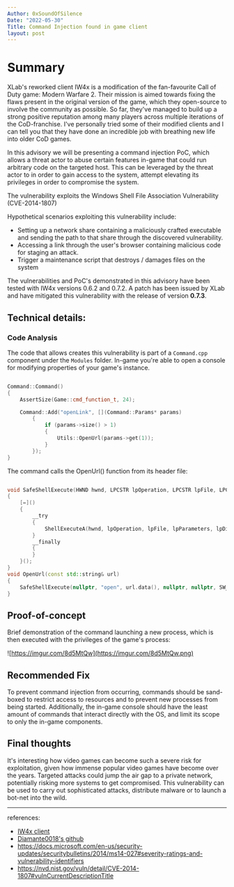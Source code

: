 ```yaml
---
Author: 0xSoundOfSilence
Date: "2022-05-30"
Title: Command Injection found in game client
layout: post
---
```

# Summary 

XLab's reworked client IW4x is a modification of the fan-favourite Call of Duty game: Modern Warfare 2. Their mission is aimed towards fixing the flaws present in the original version of the game, which they open-source to involve the community as possible. So far, they've managed to build up a strong positive reputation among many players across multiple iterations of the CoD-franchise. I've personally tried some of their modified clients and I can tell you that they have done an incredible job with breathing new life into older CoD games.  

In this advisory we will be presenting a command injection PoC, which allows a threat actor to abuse certain features in-game that could run arbitrary code on the targeted host. This can be leveraged by the threat actor to in order to gain access to the system, attempt elevating its privileges in order to compromise the system.

The vulnerability exploits the Windows Shell File Association Vulnerability (CVE-2014-1807)

Hypothetical scenarios exploiting this vulnerability include:

- Setting up a network share containing a maliciously crafted executable and sending the path to that share through the discovered vulnerability.
- Accessing a link through the user's browser containing malicious code for staging an attack.
- Trigger a maintenance script that destroys / damages files on the system

The vulnerabilities and PoC's demonstrated in this advisory have been tested with IW4x versions 0.6.2 and 0.7.2. A patch has been issued by XLab and have mitigated this vulnerability with the release of version **0.7.3**. 

## Technical details:

### Code Analysis

The code that allows creates this vulnerability is part of a `Command.cpp` component under the `Modules` folder. In-game you're able to open a console for modifying properties of your game's instance. 

```cpp

Command::Command()
{
    AssertSize(Game::cmd_function_t, 24);

    Command::Add("openLink", [](Command::Params* params)
        {
            if (params->size() > 1)
            {
                Utils::OpenUrl(params->get(1));
            }
        });
}

```

The command calls the OpenUrl() function from its header file:

```cpp

void SafeShellExecute(HWND hwnd, LPCSTR lpOperation, LPCSTR lpFile, LPCSTR lpParameters, LPCSTR lpDirectory, INT nShowCmd)
{
    [=]()
    {
        __try
        {
            ShellExecuteA(hwnd, lpOperation, lpFile, lpParameters, lpDirectory, nShowCmd);
        }
        __finally
        {
        }
    }();
}
void OpenUrl(const std::string& url)
{
    SafeShellExecute(nullptr, "open", url.data(), nullptr, nullptr, SW_SHOWNORMAL);
}

```

## Proof-of-concept

Brief demonstration of the command launching a new process, which is then executed with the privileges of the game's process:

![https://imgur.com/8d5MtQw](https://imgur.com/8d5MtQw.png)


## Recommended Fix

To prevent command injection from occurring, commands should be sand-boxed to restrict access to resources and to prevent new processes from being started. Additionally, the in-game console should have the least amount of commands that interact directly with the OS, and limit its scope to only the in-game components.



## Final thoughts

It's interesting how video games can become such a severe risk for exploitation, given how immense popular video games have become over the years. Targeted attacks could jump the air gap to a private network, potentially risking more systems to get compromised. This vulnerability can be used to carry out sophisticated attacks, distribute malware or to launch a bot-net into the wild. 

---

references:
- [IW4x client](https://xlabs.dev/iw4x_download)
- [Diamante0018's github](https://github.com/diamante0018/)
- https://docs.microsoft.com/en-us/security-updates/securitybulletins/2014/ms14-027#severity-ratings-and-vulnerability-identifiers
- https://nvd.nist.gov/vuln/detail/CVE-2014-1807#vulnCurrentDescriptionTitle
	